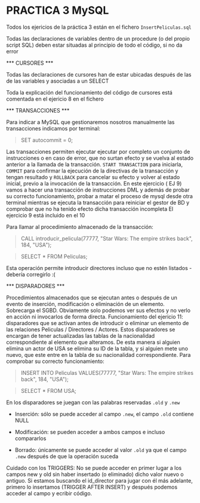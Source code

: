 # PRACTICA 3 MySQL

Todos los ejericios de la práctica 3 están en el fichero `InsertPeliculas.sql`

Todas las declaraciones de variables dentro de un procedure (o del propio script SQL) deben estar situadas al principio de todo el código, si no da error

*** CURSORES ***

Todas las declaraciones de cursores han de estar ubicadas después de las de las variables y asociadas a un SELECT

Toda la explicación del funcionamiento del código de cursores está comentada en el ejericio 8 en el fichero

*** TRANSACCIONES ***

Para indicar a MySQL que gestionaremos nosotros manualmente las transacciones indicamos por terminal:

> SET autocommit = 0;

Las transacciones permiten ejecutar ejecutar por completo un conjunto de instrucciones o en caso de error, que no surtan efecto y se vuelva al estado anterior a la llamada de la transacción. `START TRANSACTION` para iniciarla, `COMMIT` para confirmar la ejecución de la directivas de la transacción y tengan resultado y `ROLLBACK` para cancelar su efecto y volver al estado inicial, previo a la invocación de la transacción. En este ejercicio ( EJ 9) vamos a hacer una transacción de instrucciones DML y además de probar su correcto funcionamiento, probar a matar el proceso de mysql desde otra terminal mientras se ejecuta la transacción para reiniciar el gestor de BD y comprobar que no ha tenido efecto dicha transacción incompleta
El ejercicio 9 está incluido en el 10

Para llamar al procedimiento almacenado de la transacción:

> CALL introducir_pelicula(77777, "Star Wars: The empire strikes back", 184, "USA");

> SELECT * FROM Peliculas;

Esta operación permite introducir directores incluso que no estén listados - debería corregirlo :( 

*** DISPARADORES *** 

Procedimientos almacenados que se ejecutan antes o después de un evento de inserción, modificación o eliminación de un elemento. Sobrecarga el SGBD.
Obviamente solo podemos ver sus efectos y no verlo en acción ni invocarlos de forma directa.
Funcionamiento del ejericio 11: disparadores que se activan antes de introducir o eliminar un elemento de las relaciones Peliculas / Directores / Actores. Estos disparadores se encargan de tener actualizadas las tablas de la nacionalidad correspondiente al elemento que alteramos. De esta manera si alguien elimina un actor de USA se elimina su ID de la tabla, y si alguien mete uno nuevo, que este entre en la tabla de su nacionalidad correspondiente. Para comprobar su correcto funcionamiento:

> INSERT INTO Peliculas VALUES(77777, "Star Wars: The empire strikes back", 184, "USA");

> SELECT * FROM USA;

En los disparadores se juegan con las palabras reservadas `.old` y `.new`

- Inserción: sólo se puede acceder al campo `.new`, el campo `.old` contiene NULL

- Modificación: se pueden acceder a ambos campos e incluso compararlos

- Borrado: únicamente se puede acceder al valor `.old` ya que el campo `.new` después de que la operación suceda

Cuidado con los TRIGGERS: No se puede acceder en primer lugar a los campos new y old sin haber insertado (o eliminado) dicho valor nuevo o antiguo. Si estamos buscando el id_director para jugar con él más adelante, primero lo insertamos (TRIGGER AFTER INSERT) y después podemos acceder al campo y ecribir código.
